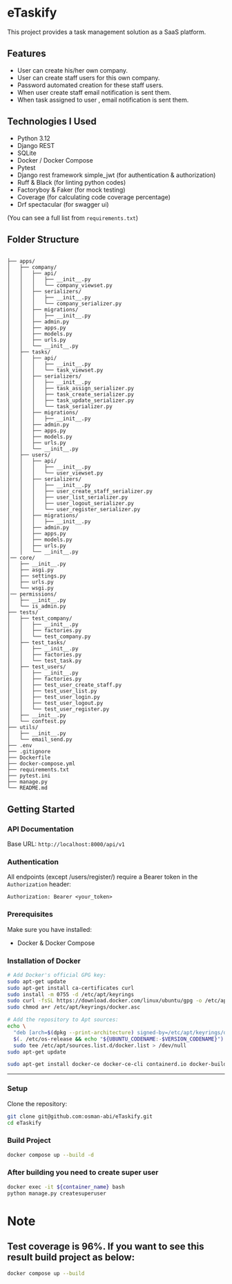 # eTaskify

This project provides a task management solution as a SaaS platform. 

## Features

- User can create his/her own company.
- User can create staff users for this own company.
- Password automated creation for these staff users.
- When user create staff email notification is sent them.
- When task assigned to user , email notification is sent them.

## Technologies I Used

- Python 3.12
- Django REST
- SQLite
- Docker / Docker Compose
- Pytest
- Django rest framework simple_jwt (for authentication & authorization)
- Ruff & Black (for linting python codes)
- Factoryboy & Faker (for mock testing)
- Coverage (for calculating code coverage percentage)
- Drf spectacular (for swagger ui)

(You can see a full list from `requirements.txt`)



## Folder Structure


```plaintext

├── apps/
│   ├── company/
│   │   ├── api/
│   │   │   ├── __init__.py
│   │   │   └── company_viewset.py
│   │   ├── serializers/
│   │   │   ├── __init__.py
│   │   │   └── company_serializer.py
│   │   ├── migrations/
│   │   │   ├── __init__.py
│   │   ├── admin.py
│   │   ├── apps.py
│   │   ├── models.py
│   │   ├── urls.py
│   │   └── __init__.py
│   ├── tasks/
│   │   ├── api/
│   │   │   ├── __init__.py
│   │   │   └── task_viewset.py
│   │   ├── serializers/
│   │   │   ├── __init__.py
│   │   │   ├── task_assign_serializer.py
│   │   │   ├── task_create_serializer.py
│   │   │   ├── task_update_serializer.py
│   │   │   └── task_serializer.py
│   │   ├── migrations/
│   │   │   ├── __init__.py
│   │   ├── admin.py
│   │   ├── apps.py
│   │   ├── models.py
│   │   ├── urls.py
│   │   └── __init__.py
│   ├── users/
│   │   ├── api/
│   │   │   ├── __init__.py
│   │   │   └── user_viewset.py
│   │   ├── serializers/
│   │   │   ├── __init__.py
│   │   │   ├── user_create_staff_serializer.py
│   │   │   ├── user_list_serializer.py
│   │   │   ├── user_logout_serializer.py
│   │   │   └── user_register_serializer.py
│   │   ├── migrations/
│   │   │   ├── __init__.py
│   │   ├── admin.py
│   │   ├── apps.py
│   │   ├── models.py
│   │   ├── urls.py
│   │   └── __init__.py
│── core/
│   ├── __init__.py
│   ├── asgi.py
│   ├── settings.py
│   ├── urls.py
│   └── wsgi.py
│── permissions/
│   ├── __init__.py
│   └── is_admin.py
├── tests/
│   ├── test_company/
│   │   ├── __init__.py
│   │   ├── factories.py
│   │   └── test_company.py
│   ├── test_tasks/
│   │   ├── __init__.py
│   │   ├── factories.py
│   │   └── test_task.py
│   ├── test_users/
│   │   ├── __init__.py
│   │   ├── factories.py
│   │   ├── test_user_create_staff.py
│   │   ├── test_user_list.py
│   │   ├── test_user_login.py
│   │   ├── test_user_logout.py
│   │   └── test_user_register.py
│   ├── __init__.py
│   └── conftest.py
├── utils/
│   ├── __init__.py
│   └── email_send.py
├── .env
├── .gitignore
├── Dockerfile
├── docker-compose.yml
├── requirements.txt
├── pytest.ini
├── manage.py
└── README.md

```




## Getting Started

### API Documentation

Base URL: `http://localhost:8000/api/v1`

### Authentication


All endpoints (except /users/register/) require a Bearer token in the `Authorization` header:

```http
Authorization: Bearer <your_token>
```

### Prerequisites

Make sure you have installed:

- Docker & Docker Compose

### Installation of Docker

```bash
# Add Docker's official GPG key:
sudo apt-get update
sudo apt-get install ca-certificates curl
sudo install -m 0755 -d /etc/apt/keyrings
sudo curl -fsSL https://download.docker.com/linux/ubuntu/gpg -o /etc/apt/keyrings/docker.asc
sudo chmod a+r /etc/apt/keyrings/docker.asc

# Add the repository to Apt sources:
echo \
  "deb [arch=$(dpkg --print-architecture) signed-by=/etc/apt/keyrings/docker.asc] https://download.docker.com/linux/ubuntu \
  $(. /etc/os-release && echo "${UBUNTU_CODENAME:-$VERSION_CODENAME}") stable" | \
  sudo tee /etc/apt/sources.list.d/docker.list > /dev/null
sudo apt-get update

sudo apt-get install docker-ce docker-ce-cli containerd.io docker-buildx-plugin docker-compose-plugin
```

---
### Setup

Clone the repository:

```bash
git clone git@github.com:osman-abi/eTaskify.git
cd eTaskify
```

### Build Project

```bash
docker compose up --build -d
```

### After building you need to create super user 

```bash
docker exec -it ${container_name} bash
python manage.py createsuperuser
```

# **Note** 

## __Test coverage is 96%. If you want to see this result build project as below:__


```bash
docker compose up --build
```
